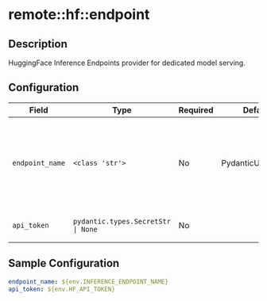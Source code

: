 # remote::hf::endpoint

## Description

HuggingFace Inference Endpoints provider for dedicated model serving.

## Configuration

| Field | Type | Required | Default | Description |
|-------|------|----------|---------|-------------|
| `endpoint_name` | `<class 'str'>` | No | PydanticUndefined | The name of the Hugging Face Inference Endpoint in the format of '{namespace}/{endpoint_name}' (e.g. 'my-cool-org/meta-llama-3-1-8b-instruct-rce'). Namespace is optional and will default to the user account if not provided. |
| `api_token` | `pydantic.types.SecretStr \| None` | No |  | Your Hugging Face user access token (will default to locally saved token if not provided) |

## Sample Configuration

```yaml
endpoint_name: ${env.INFERENCE_ENDPOINT_NAME}
api_token: ${env.HF_API_TOKEN}

```

